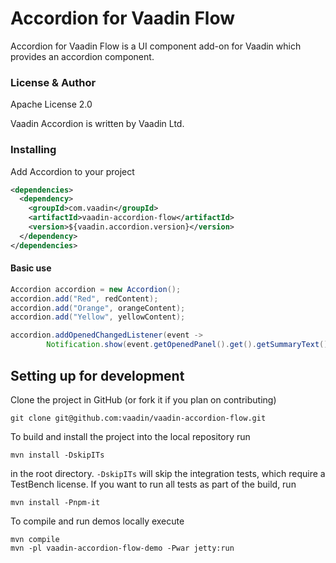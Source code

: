 # Accordion for Vaadin Flow

Accordion for Vaadin Flow is a UI component add-on for Vaadin which provides an accordion component.

### License & Author

Apache License 2.0

Vaadin Accordion is written by Vaadin Ltd.

### Installing
Add Accordion to your project
```xml
<dependencies>
  <dependency>
    <groupId>com.vaadin</groupId>
    <artifactId>vaadin-accordion-flow</artifactId>
    <version>${vaadin.accordion.version}</version>
  </dependency>
</dependencies>
```

#### Basic use

````java
Accordion accordion = new Accordion();
accordion.add("Red", redContent);
accordion.add("Orange", orangeContent);
accordion.add("Yellow", yellowContent);

accordion.addOpenedChangedListener(event ->
        Notification.show(event.getOpenedPanel().get().getSummaryText() + " opened"));
````


## Setting up for development

Clone the project in GitHub (or fork it if you plan on contributing)

```
git clone git@github.com:vaadin/vaadin-accordion-flow.git
```

To build and install the project into the local repository run 

```mvn install -DskipITs```

in the root directory. `-DskipITs` will skip the integration tests, which require a TestBench license. If you want to run all tests as part of the build, run

```mvn install -Pnpm-it```

To compile and run demos locally execute

```
mvn compile
mvn -pl vaadin-accordion-flow-demo -Pwar jetty:run
```
